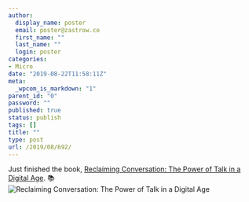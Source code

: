 ```yaml
---
author:
  display_name: poster
  email: poster@zastrow.co
  first_name: ""
  last_name: ""
  login: poster
categories:
- Micro
date: "2019-08-22T11:58:11Z"
meta:
  _wpcom_is_markdown: "1"
parent_id: "0"
password: ""
published: true
status: publish
tags: []
title: ""
type: post
url: /2019/08/692/
---
```

<p>Just finished the book, <a href="https://www.goodreads.com/review/show/2532050925?utm_medium=api&amp;utm_source=rss">Reclaiming Conversation: The Power of Talk in a Digital Age</a>. 📚 <img src="/assets/2019/08/25614629._SY75_.jpg" alt="Reclaiming Conversation: The Power of Talk in a Digital Age" /></p>
